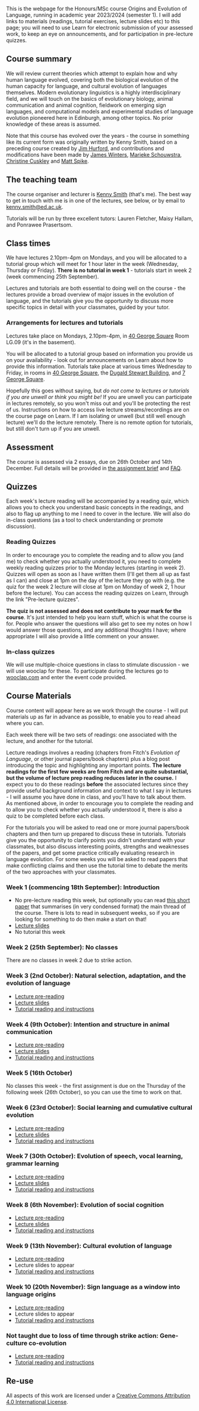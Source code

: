 
This is the webpage for the Honours/MSc course Origins and Evolution of Language, running in academic year 2023/2024 (semester 1). I will add links to materials (readings, tutorial exercises, lecture slides etc) to this page; you will need to use Learn for electronic submission of your assessed work, to keep an eye on announcements, and for participation in pre-lecture quizzes.

## Course summary

We will review current theories which attempt to explain how and why human language evolved, covering both the biological evolution of the human capacity for language, and cultural evolution of languages themselves. Modern evolutionary linguistics is a highly interdisciplinary field, and we will touch on the basics of evolutionary biology, animal communication and animal cognition, fieldwork on emerging sign languages, and computational models and experimental studies of language evolution pioneered here in Edinburgh, among other topics. No prior knowledge of these areas is assumed.

Note that this course has evolved over the years - the course in something like its current form was originally written by Kenny Smith, based on a preceding course created by [Jim Hurford](http://www.lel.ed.ac.uk/~jim/), and contributions and modifications have been made by [James Winters](https://j-winters.github.io), [Marieke Schouwstra](https://mariekeschouwstra.github.io), [Christine Cuskley](https://ccuskley.github.io) and [Matt Spike](https://www.pyowhack.com).

## The teaching team

The course organiser and lecturer is [Kenny Smith](http://www.lel.ed.ac.uk/~kenny/) (that's me). The best way to get in touch with me is in one of the lectures, see below, or by email to [kenny.smith@ed.ac.uk](mailto:kenny.smith@ed.ac.uk).

Tutorials will be run by three excellent tutors: Lauren Fletcher, Maisy Hallam, and Ponrawee Prasertsom. 

## Class times

We have lectures 2.10pm-4pm on Mondays, and you will be allocated to a tutorial group which will meet for 1 hour later in the week (Wednesday, Thursday or Friday). **There is no tutorial in week 1** - tutorials start in week 2 (week commencing 25th September). 

Lectures and tutorials are both essential to doing well on the course - the lectures provide a broad overview of major issues in the evolution of language, and the tutorials give you the opportunity to discuss more specific topics in detail with your classmates, guided by your tutor.

### Arrangements for lectures and tutorials

Lectures take place on Mondays, 2.10pm-4pm, in [40 George Square](https://www.ed.ac.uk/maps/maps?building=0228) Room LG.09 (it's in the basement). 

You will be allocated to a tutorial group based on information you provide us on your availability - look out for announcements on Learn about how to provide this information. Tutorials take place at various times Wednesday to Friday, in rooms in [40 George Square](https://www.ed.ac.uk/maps/maps?building=0228), the [Dugald Stewart Building](https://www.ed.ac.uk/maps/maps?building=0283), and [7 George Square](https://www.ed.ac.uk/maps/maps?building=0209).

Hopefully this goes without saying, but *do not come to lectures or tutorials if you are unwell or think you might be!* If you are unwell you can participate in lectures remotely, so you won't miss out and you'll be protecting the rest of us. Instructions on how to access live lecture streams/recordings are on the course page on Learn. If I am isolating or unwell (but still well enough lecture) we'll do the lecture remotely. There is no remote option for tutorials, but still don't turn up if you are unwell.

## Assessment

The course is assessed via 2 essays, due on 26th October and 14th December. Full details will be provided in [the assignment brief](assessment/OriginsAssignmentBrief23.pdf) and [FAQ](assessment/origins_assignment_faq.md).

## Quizzes

Each week's lecture reading will be accompanied by a reading quiz, which allows you to check you understand basic concepts in the readings, and also to flag up anything to me I need to cover in the lecture. We will also do in-class questions (as a tool to check understanding or promote discussion).

### Reading Quizzes

In order to encourage you to complete the reading and to allow you (and me) to check whether you actually understood it, you need to complete weekly reading quizzes prior to the Monday lectures (starting in week 2). Quizzes will open as soon as I have written them (I'll get them all up as fast as I can) and close at 1pm on the day of the lecture they go with (e.g. the quiz for the week 2 lecture will close at 1pm on Monday of week 2, 1 hour before the lecture). You can access the reading quizzes on Learn, through the link "Pre-lecture quizzes".

**The quiz is not assessed and does not contribute to your mark for the course**. It's just intended to help you learn stuff, which is what the course is for. People who answer the questions will also get to see my notes on how I would answer those questions, and any additional thoughts I have; where appropriate I will also provide a little comment on your answer.

### In-class quizzes

We will use multiple-choice questions in class to stimulate discussion - we will use wooclap for these. To participate during the lectures go to [wooclap.com](wooclap.com) and enter the event code provided.

## Course Materials

Course content will appear here as we work through the course - I will put materials up as far in advance as possible, to enable you to read ahead where you can.

Each week there will be two sets of readings: one associated with the lecture, and another for the tutorial.  

Lecture readings involves a reading (chapters from Fitch's *Evolution of Language*, or other journal papers/book chapters) plus a blog post introducing the topic and highlighting any important points. **The lecture readings for the first few weeks are from Fitch and are quite substantial, but the volume of lecture prep reading reduces later in the course.** I expect you to do these readings **before** the associated lectures since they provide useful background information and context to what I say in lectures - I will assume you have done in class, and you'll have to talk about them. As mentioned above, in order to encourage you to complete the reading and to allow you to check whether you actually understood it, there is also a quiz to be completed before each class.

For the tutorials you will be asked to read one or more journal papers/book chapters and then turn up prepared to discuss these in tutorials. Tutorials give you the opportunity to clarify points you didn't understand with your classmates, but also discuss interesting points, strengths and weaknesses of the papers, and get some practice critically evaluating research in language evolution. For some weeks you will be asked to read papers that make conflicting claims and then use the tutorial time to debate the merits of the two approaches with your classmates.

### Week 1 (commencing 18th September): Introduction

- No pre-lecture reading this week, but optionally you can read [this short paper](papers/smith_18_cognitive.pdf) that summarises (in very condensed format) the main thread of the course. There is lots to read in subsequent weeks, so if you are looking for something to do then make a start on that!
- [Lecture slides](slides/origins_lecture_wk1.pdf)
- No tutorial this week

### Week 2 (25th September): No classes

There are no classes in week 2 due to strike action.

### Week 3 (2nd October): Natural selection, adaptation, and the evolution of language

- [Lecture pre-reading](origins_reading_wk3.md)
- [Lecture slides](slides/origins_lecture_wk3.pdf)
- [Tutorial reading and instructions](origins_tutorial_wk3.md)

### Week 4 (9th October): Intention and structure in animal communication
- [Lecture pre-reading](origins_reading_wk4.md)
- [Lecture slides](slides/origins_lecture_wk4.pdf)
- [Tutorial reading and instructions](origins_tutorial_wk4.md)

### Week 5 (16th October)

No classes this week - the first assignment is due on the Thursday of the following week (26th October), so you can use the time to work on that.

### Week 6 (23rd October): Social learning and cumulative cultural evolution
- [Lecture pre-reading](origins_reading_wk6.md)
- [Lecture slides](slides/origins_lecture_wk6.pdf)
- [Tutorial reading and instructions](origins_tutorial_wk6.md)

### Week 7 (30th October): Evolution of speech, vocal learning, grammar learning
- [Lecture pre-reading](origins_reading_wk7.md)
- [Lecture slides](slides/origins_lecture_wk7.pdf)
- [Tutorial reading and instructions](origins_tutorial_wk7.md)

### Week 8 (6th November): Evolution of social cognition
- [Lecture pre-reading](origins_reading_wk8.md)
- [Lecture slides](slides/origins_lecture_wk8.pdf)
- [Tutorial reading and instructions](origins_tutorial_wk8.md)

### Week 9 (13th November): Cultural evolution of language
- [Lecture pre-reading](origins_reading_wk9.md)
- Lecture slides to appear
- [Tutorial reading and instructions](origins_tutorial_wk9.md)

### Week 10 (20th November): Sign language as a window into language origins
- [Lecture pre-reading](origins_reading_wk10.md)
- Lecture slides to appear
- [Tutorial reading and instructions](origins_tutorial_wk10.md)

### Not taught due to loss of time through strike action:  Gene-culture co-evolution
- [Lecture pre-reading](origins_reading_wkna.md)
- [Tutorial reading and instructions](origins_tutorial_wkna.md)


## Re-use

All aspects of this work are licensed under a [Creative Commons Attribution 4.0 International License](http://creativecommons.org/licenses/by/4.0/).
